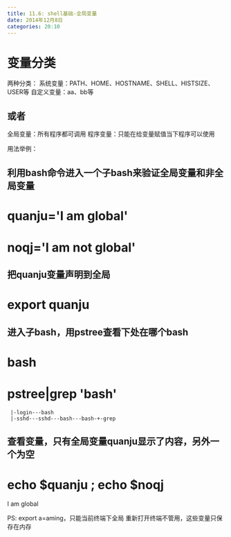 ```yaml
---
title: 11.6: shell基础-全局变量
date: 2014年12月8日
categories: 20:10
---
```

 
变量分类
==================================
两种分类：
系统变量：PATH、HOME、HOSTNAME、SHELL、HISTSIZE、USER等
自定义变量：aa、bb等
## 或者
全局变量：所有程序都可调用
程序变量：只能在给变量赋值当下程序可以使用
 
用法举例：
## 利用bash命令进入一个子bash来验证全局变量和非全局变量
 
# quanju='I am global'
# noqj='I am not global'
 
## 把quanju变量声明到全局
# export quanju
 
## 进入子bash，用pstree查看下处在哪个bash
# bash
# pstree|grep 'bash'
     |-login---bash
     |-sshd---sshd---bash---bash-+-grep
 
## 查看变量，只有全局变量quanju显示了内容，另外一个为空
# echo $quanju ; echo $noqj
I am global
 
PS:
export a=aming，只能当前终端下全局
重新打开终端不管用，这些变量只保存在内存
